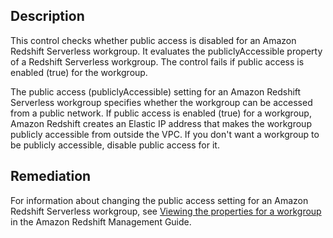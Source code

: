 ## Description

This control checks whether public access is disabled for an Amazon Redshift Serverless workgroup. It evaluates the publiclyAccessible property of a Redshift Serverless workgroup. The control fails if public access is enabled (true) for the workgroup.

The public access (publiclyAccessible) setting for an Amazon Redshift Serverless workgroup specifies whether the workgroup can be accessed from a public network. If public access is enabled (true) for a workgroup, Amazon Redshift creates an Elastic IP address that makes the workgroup publicly accessible from outside the VPC. If you don't want a workgroup to be publicly accessible, disable public access for it.

## Remediation

For information about changing the public access setting for an Amazon Redshift Serverless workgroup, see [Viewing the properties for a workgroup](https://docs.aws.amazon.com/redshift/latest/mgmt/serverless-console-workgroups.html) in the Amazon Redshift Management Guide.
